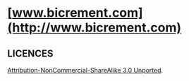 # [www.bicrement.com](http://www.bicrement.com)

## LICENCES

[Attribution-NonCommercial-ShareAlike 3.0 Unported](http://creativecommons.org/licenses/by-nc-sa/3.0/).
